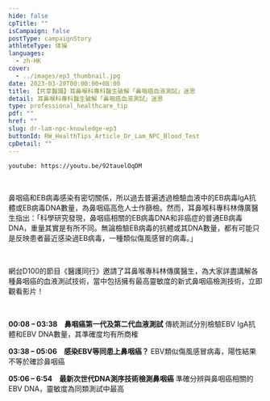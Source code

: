 ```yaml
---
hide: false
cpTitle: ""
isCampaign: false
postType: campaignStory
athleteType: 体操
languages:
  - zh-HK
cover:
  - ../images/ep3_thumbnail.jpg
date: 2023-03-20T00:00:00+08:00
title: 【共享醫識】耳鼻喉科專科醫生破解「鼻咽癌血液測試」迷思
detail: 耳鼻喉科專科醫生破解「鼻咽癌血液測試」迷思
type: professional_healthcare_tip
pdf: ""
href: ""
slug: dr-lam-npc-knowledge-ep3
buttonId: RW_HealthTips_Article_Dr_Lam_NPC_Blood_Test
cpDetail: ""
---
```

`youtube: https://youtu.be/92tauelOqDM`

<br/>

鼻咽癌和EB病毒感染有密切關係，所以過去普遍透過檢驗血液中的EB病毒IgA抗體或EB病毒DNA數量，為鼻咽癌高危人士作篩檢。然而，耳鼻喉科專科林傳廣醫生指出：「科學研究發現，鼻咽癌相關的EB病毒DNA和非癌症的普通EB病毒DNA，重量其實是有所不同。無論檢驗EB病毒的抗體或其DNA數量，都有可能只是反映患者最近感染過EB病毒，一種類似傷風感冒的病毒。」

<br/>

網台D100的節目《醫護同行》邀請了耳鼻喉專科林傳廣醫生，為大家詳盡講解各種鼻咽癌的血液測試技術，當中包括擁有最高靈敏度的新式鼻咽癌檢測技術，立即觀看影片！

<br/>

**00:08 – 03:38　鼻咽癌第一代及第二代血液測試**
傳統測試分別檢驗EBV IgA抗體和EBV DNA數量，其準確度均有所商榷

**03:38 – 05:06　感染EBV等同患上鼻咽癌？**
EBV類似傷風感冒病毒，陽性結果不等於確診鼻咽癌

**05:06 – 6:54　最新次世代DNA測序技術檢測鼻咽癌**
準確分辨與鼻咽癌相關的EBV DNA，靈敏度為同類測試中最高
